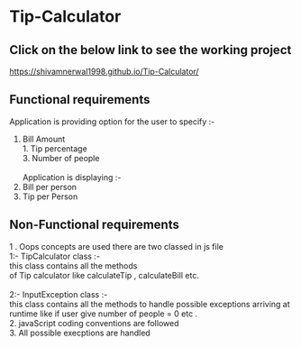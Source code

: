 # Tip-Calculator

 ## Click on the below link to see the working project
 https://shivamnerwal1998.github.io/Tip-Calculator/
 
 ## Functional requirements 
  Application is providing option for the user to specify :- <br/>
  1. Bill Amount </br>1. Tip percentage <br/>3. Number of people <br/></br>
  Application is displaying :- </br>
  1. Bill per person</br> 
  2. Tip per Person
 ## Non-Functional requirements
 1 .  Oops concepts are used there are two classed in js file<br/>
 1:- TipCalculator class :- <br/>this class contains all the methods </br>
     of Tip calculator like calculateTip , calculateBill etc. </br></br>
 2:- InputException class :- </br> this class contains all the methods
     to handle possible exceptions arriving at runtime like if user give number of people =  0 etc .   </br> 
 2. javaScript coding conventions are followed</br> 
 3. All possible execptions are handled 
 
  
 
 
